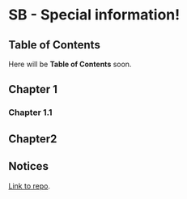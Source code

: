 # SB - Special information!
## Table of Contents
Here will be **Table of Contents** soon.
## Chapter 1
### Chapter 1.1
## Chapter2
## Notices
 [Link to repo](https://github.com/Azure/alz-terraform-accelerator.git).